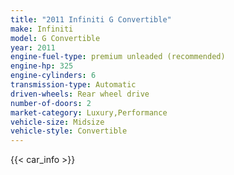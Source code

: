 ```yaml
---
title: "2011 Infiniti G Convertible"
make: Infiniti
model: G Convertible
year: 2011
engine-fuel-type: premium unleaded (recommended)
engine-hp: 325
engine-cylinders: 6
transmission-type: Automatic
driven-wheels: Rear wheel drive
number-of-doors: 2
market-category: Luxury,Performance
vehicle-size: Midsize
vehicle-style: Convertible
---
```


{{< car_info >}}
